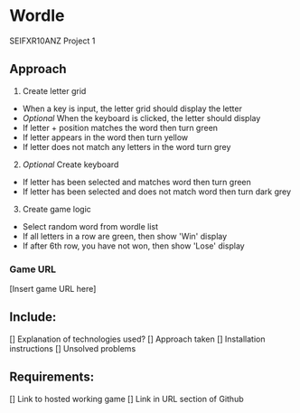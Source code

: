 # Wordle
SEIFXR10ANZ Project 1

## Approach
1. Create letter grid
 - When a key is input, the letter grid should display the letter
 - *Optional* When the keyboard is clicked, the letter should display 
 - If letter + position matches the word then turn green
 - If letter appears in the word then turn yellow
 - If letter does not match any letters in the word turn grey
2. *Optional* Create keyboard
 - If letter has been selected and matches word then turn green
 - If letter has been selected and does not match word then turn dark grey
3. Create game logic
 - Select random word from wordle list
 - If all letters in a row are green, then show 'Win' display
 - If after 6th row, you have not won, then show 'Lose' display

### Game URL
[Insert game URL here]

## Include:
[] Explanation of technologies used?
[] Approach taken
[] Installation instructions
[] Unsolved problems

## Requirements:
[] Link to hosted working game
[] Link in URL section of Github
